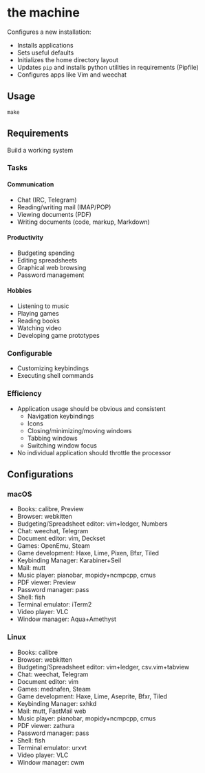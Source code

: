 # the machine

Configures a new installation:

* Installs applications
* Sets useful defaults
* Initializes the home directory layout
* Updates `pip` and installs python utilities in requirements (Pipfile)
* Configures apps like Vim and weechat


## Usage

```
make
```

## Requirements

Build a working system

### Tasks

#### Communication

- Chat (IRC, Telegram)
- Reading/writing mail (IMAP/POP)
- Viewing documents (PDF)
- Writing documents (code, markup, Markdown)

#### Productivity

- Budgeting spending
- Editing spreadsheets
- Graphical web browsing
- Password management

#### Hobbies

- Listening to music
- Playing games
- Reading books
- Watching video
- Developing game prototypes

### Configurable

- Customizing keybindings
- Executing shell commands

### Efficiency

- Application usage should be obvious and consistent
  - Navigation keybindings
  - Icons
  - Closing/minimizing/moving windows
  - Tabbing windows
  - Switching window focus
- No individual application should throttle the processor

## Configurations

### macOS

- Books: calibre, Preview
- Browser: webkitten
- Budgeting/Spreadsheet editor: vim+ledger, Numbers
- Chat: weechat, Telegram
- Document editor: vim, Deckset
- Games: OpenEmu, Steam
- Game development: Haxe, Lime, Pixen, Bfxr, Tiled
- Keybinding Manager: Karabiner+Seil
- Mail: mutt
- Music player: pianobar, mopidy+ncmpcpp, cmus
- PDF viewer: Preview
- Password manager: pass
- Shell: fish
- Terminal emulator: iTerm2
- Video player: VLC
- Window manager: Aqua+Amethyst

### Linux

- Books: calibre
- Browser: webkitten
- Budgeting/Spreadsheet editor: vim+ledger, csv.vim+tabview
- Chat: weechat, Telegram
- Document editor: vim
- Games: mednafen, Steam
- Game development: Haxe, Lime, Aseprite, Bfxr, Tiled
- Keybinding Manager: sxhkd
- Mail: mutt, FastMail web
- Music player: pianobar, mopidy+ncmpcpp, cmus
- PDF viewer: zathura
- Password manager: pass
- Shell: fish
- Terminal emulator: urxvt
- Video player: VLC
- Window manager: cwm
